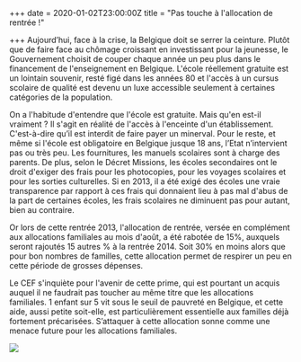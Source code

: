 +++
date = 2020-01-02T23:00:00Z
title = "Pas touche à l'allocation de rentrée !"

+++
Aujourd’hui, face à la crise, la Belgique doit se serrer la ceinture. Plutôt que de faire face au chômage croissant en investissant pour la jeunesse, le Gouvernement choisit de couper chaque année un peu plus dans le financement de l'enseignement en Belgique. L'école réellement gratuite est un lointain souvenir, resté figé dans les années 80 et l'accès à un cursus scolaire de qualité est devenu un luxe accessible seulement à certaines catégories de la population.

On a l'habitude d'entendre que l'école est gratuite. Mais qu'en est-il vraiment ? Il s'agit en réalité de l'accès à l'enceinte d'un établissement. C'est-à-dire qu’il est interdit de faire payer un minerval. Pour le reste, et même si l'école est obligatoire en Belgique jusque 18 ans, l’Etat n’intervient pas ou très peu. Les fournitures, les manuels scolaires sont à charge des parents. De plus, selon le Décret Missions, les écoles secondaires ont le droit d'exiger des frais pour les photocopies, pour les voyages scolaires et pour les sorties culturelles. Si en 2013, il a été exigé des écoles une vraie transparence par rapport à ces frais qui donnaient lieu à pas mal d'abus de la part de certaines écoles, les frais scolaires ne diminuent pas pour autant, bien au contraire.

Or lors de cette rentrée 2013, l'allocation de rentrée, versée en complément aux allocations familiales au mois d'août, a été rabotée de 15%, auxquels seront rajoutés 15 autres % à la rentrée 2014. Soit 30% en moins alors que pour bon nombres de familles, cette allocation permet de respirer un peu en cette période de grosses dépenses.

Le CEF s'inquiète pour l'avenir de cette prime, qui est pourtant un acquis auquel il ne faudrait pas toucher au même titre que les allocations familiales. 1 enfant sur 5 vit sous le seuil de pauvreté en Belgique, et cette aide, aussi petite soit-elle, est particulièrement essentielle aux familles déjà fortement précarisées. S’attaquer à cette allocation sonne comme une menace future pour les allocations familiales.

![](https://res.cloudinary.com/cefasbl/image/upload/c_limit,dpr_auto,q_70,w_740,f_auto/v1588580432/1547809710_fsxf4x.jpg)